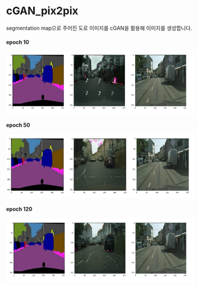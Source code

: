 # cGAN_pix2pix

segmentation map으로 주어진 도로 이미지를 cGAN을 활용해 이미지를 생성합니다.  


#### epoch 10
![](https://github.com/Yongho-Song-dev/cGAN_pix2pix/blob/master/images/epoch_10.png?raw=true)



#### epoch 50
![](https://github.com/Yongho-Song-dev/cGAN_pix2pix/blob/master/images/epoch_50.png?raw=true)


#### epoch 120
![](https://github.com/Yongho-Song-dev/cGAN_pix2pix/blob/master/images/epoch_120.png?raw=true)



